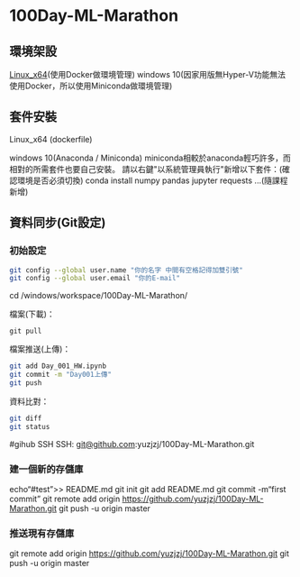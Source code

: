 # 100Day-ML-Marathon
## 環境架設
[Linux_x64](https://github.com/yuzjzj/100Day-ML-Marathon/blob/master/Linux%E7%92%B0%E5%A2%83%E6%9E%B6%E8%A8%AD.md)(使用Docker做環境管理)
windows 10(因家用版無Hyper-V功能無法使用Docker，所以使用Miniconda做環境管理)
## 套件安裝
Linux_x64
(dockerfile)

windows 10(Anaconda / Miniconda)
miniconda相較於anaconda輕巧許多，而相對的所需套件也要自己安裝。
請以右鍵"以系統管理員執行"新增以下套件：(確認環境是否必須切換)
conda install numpy pandas jupyter requests ...(隨課程新增)

## 資料同步(Git設定)
### 初始設定
```sh
git config --global user.name "你的名字 中間有空格記得加雙引號"
git config --global user.email "你的E-mail"
```

cd /windows/workspace/100Day-ML-Marathon/

檔案(下載)：

`git pull`

檔案推送(上傳)：
```sh
git add Day_001_HW.ipynb
git commit -m "Day001上傳"
git push
```
資料比對：
```sh
git diff
git status
```
#gihub SSH
SSH:
git@github.com:yuzjzj/100Day-ML-Marathon.git



### 建一個新的存儲庫
echo“#test”>> README.md 
git init 
git add README.md 
git commit -m“first commit” 
git remote add origin https://github.com/yuzjzj/100Day-ML-Marathon.git
git push -u origin master
### 推送現有存儲庫
git remote add origin https://github.com/yuzjzj/100Day-ML-Marathon.git
git push -u origin master

